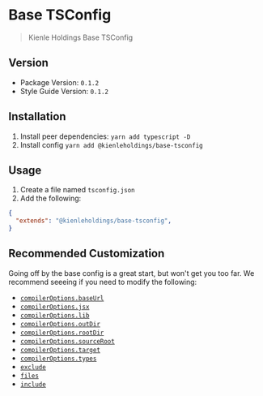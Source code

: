 # Base TSConfig

> Kienle Holdings Base TSConfig

## Version

- Package Version: `0.1.2`
- Style Guide Version: `0.1.2`

## Installation

1. Install peer dependencies: `yarn add typescript -D`
1. Install config `yarn add @kienleholdings/base-tsconfig`

## Usage

1. Create a file named `tsconfig.json`
1. Add the following:

```JSON
{
  "extends": "@kienleholdings/base-tsconfig",
}
```

## Recommended Customization

Going off by the base config is a great start, but won't get you too far. We recommend seeeing if
you need to modify the following:

- [`compilerOptions.baseUrl`](https://github.com/kienleholdings/typescript#base-url)
- [`compilerOptions.jsx`](https://github.com/kienleholdings/typescript#jsx)
- [`compilerOptions.lib`](https://github.com/kienleholdings/typescript#lib)
- [`compilerOptions.outDir`](https://github.com/kienleholdings/typescript#out-dir)
- [`compilerOptions.rootDir`](https://github.com/kienleholdings/typescript#root-dir)
- [`compilerOptions.sourceRoot`](https://github.com/kienleholdings/typescript#source-root)
- [`compilerOptions.target`](https://github.com/kienleholdings/typescript#target)
- [`compilerOptions.types`](https://github.com/kienleholdings/typescript#types)
- [`exclude`](https://github.com/kienleholdings/typescript#excluded-files)
- [`files`](https://github.com/kienleholdings/typescript#additional-typings)
- [`include`](https://github.com/kienleholdings/typescript#included-files)
